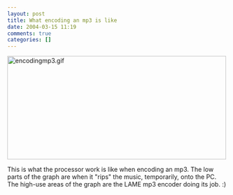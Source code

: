```yaml
---
layout: post
title: What encoding an mp3 is like
date: 2004-03-15 11:19
comments: true
categories: []
---
```

<img alt="encodingmp3.gif" src="http://peterfilias.com/archives/encodingmp3.gif" width="500" height="236" border="0" />

This is what the processor work is like when encoding an mp3. The low parts of the graph are when it "rips" the music, temporarily, onto the PC. The high-use areas of the graph are the LAME mp3 encoder doing its job. :)
